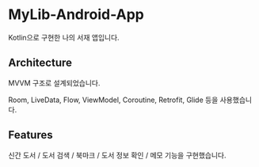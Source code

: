 # MyLib-Android-App

Kotlin으로 구현한 나의 서재 앱입니다.

## Architecture

MVVM 구조로 설계되었습니다. 

Room, LiveData, Flow, ViewModel, Coroutine, Retrofit, Glide 등을 사용했습니다.

## Features

신간 도서 / 도서 검색 / 북마크 / 도서 정보 확인 / 메모 기능을 구현했습니다.
